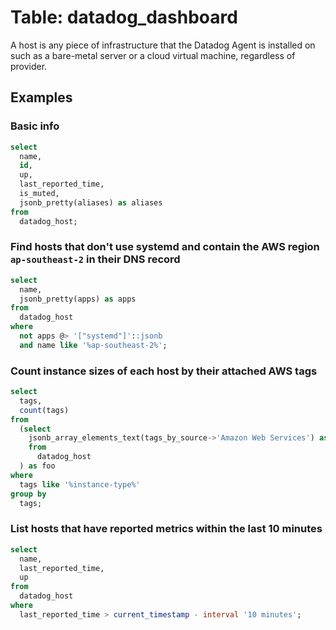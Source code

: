 # Table: datadog_dashboard

A host is any piece of infrastructure that the Datadog Agent is installed on such as a bare-metal server or a cloud virtual machine, regardless of provider.

## Examples

### Basic info

```sql
select
  name,
  id,
  up,
  last_reported_time,
  is_muted,
  jsonb_pretty(aliases) as aliases
from
  datadog_host;
```

### Find hosts that don't use systemd and contain the AWS region `ap-southeast-2` in their DNS record

```sql
select
  name,
  jsonb_pretty(apps) as apps
from
  datadog_host
where
  not apps @> '["systemd"]'::jsonb
  and name like '%ap-southeast-2%';
```

### Count instance sizes of each host by their attached AWS tags

```sql
select
  tags,
  count(tags)
from
  (select
    jsonb_array_elements_text(tags_by_source->'Amazon Web Services') as tags
    from
      datadog_host
  ) as foo
where
  tags like '%instance-type%'
group by
  tags;
```

### List hosts that have reported metrics within the last 10 minutes

```sql
select
  name,
  last_reported_time,
  up
from
  datadog_host
where
  last_reported_time > current_timestamp - interval '10 minutes';
```
